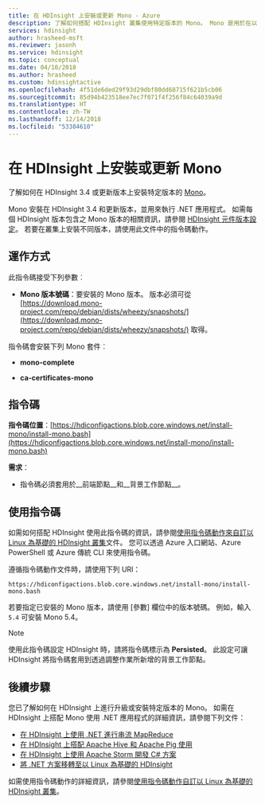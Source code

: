 ```yaml
---
title: 在 HDInsight 上安裝或更新 Mono - Azure
description: 了解如何搭配 HDInsight 叢集使用特定版本的 Mono。 Mono 是用於在以 Linux 為基礎的 HDInsight 叢集上執行 .NET 應用程式。
services: hdinsight
author: hrasheed-msft
ms.reviewer: jasonh
ms.service: hdinsight
ms.topic: conceptual
ms.date: 04/10/2018
ms.author: hrasheed
ms.custom: hdinsightactive
ms.openlocfilehash: 4f51de6ded29f93d29dbf80dd68715f621b5cb06
ms.sourcegitcommit: 85d94b423518ee7ec7f071f4f256f84c64039a9d
ms.translationtype: HT
ms.contentlocale: zh-TW
ms.lasthandoff: 12/14/2018
ms.locfileid: "53384610"
---
```

# <a name="install-or-update-mono-on-hdinsight"></a>在 HDInsight 上安裝或更新 Mono

了解如何在 HDInsight 3.4 或更新版本上安裝特定版本的 [Mono](https://www.mono-project.com)。

Mono 安裝在 HDInsight 3.4 和更新版本，並用來執行 .NET 應用程式。 如需每個 HDInsight 版本包含之 Mono 版本的相關資訊，請參閱 [HDInsight 元件版本設定](hdinsight-component-versioning.md)。 若要在叢集上安裝不同版本，請使用此文件中的指令碼動作。 

## <a name="how-it-works"></a>運作方式

此指令碼接受下列參數︰

* __Mono 版本號碼__：要安裝的 Mono 版本。 版本必須可從 [https://download.mono-project.com/repo/debian/dists/wheezy/snapshots/](https://download.mono-project.com/repo/debian/dists/wheezy/snapshots/) 取得。

指令碼會安裝下列 Mono 套件︰

* __mono-complete__

* __ca-certificates-mono__

## <a name="the-script"></a>指令碼

__指令碼位置__：[https://hdiconfigactions.blob.core.windows.net/install-mono/install-mono.bash](https://hdiconfigactions.blob.core.windows.net/install-mono/install-mono.bash)

__需求__：

* 指令碼必須套用於__前端節點__和__背景工作節點__。

## <a name="to-use-the-script"></a>使用指令碼

如需如何搭配 HDInsight 使用此指令碼的資訊，請參閱[使用指令碼動作來自訂以 Linux 為基礎的 HDInsight 叢集](hdinsight-hadoop-customize-cluster-linux.md#apply-a-script-action-to-a-running-cluster)文件。 您可以透過 Azure 入口網站、Azure PowerShell 或 Azure 傳統 CLI 來使用指令碼。

遵循指令碼動作文件時，請使用下列 URI：

    https://hdiconfigactions.blob.core.windows.net/install-mono/install-mono.bash

若要指定已安裝的 Mono 版本，請使用 [參數] 欄位中的版本號碼。 例如，輸入 `5.4` 可安裝 Mono 5.4。

> [!NOTE]  
> 使用此指令碼設定 HDInsight 時，請將指令碼標示為 __Persisted__。 此設定可讓 HDInsight 將指令碼套用到透過調整作業所新增的背景工作節點。

## <a name="next-steps"></a>後續步驟

您已了解如何在 HDInsight 上進行升級或安裝特定版本的 Mono。 如需在 HDInsight 上搭配 Mono 使用 .NET 應用程式的詳細資訊，請參閱下列文件：

* [在 HDInsight 上使用 .NET 進行串流 MapReduce](hadoop/apache-hadoop-dotnet-csharp-mapreduce-streaming.md)
* [在 HDInsight 上搭配 Apache Hive 和 Apache Pig 使用](hadoop/apache-hadoop-hive-pig-udf-dotnet-csharp.md)
* [在 HDInsight 上使用 Apache Storm 開發 C# 方案](storm/apache-storm-develop-csharp-visual-studio-topology.md)
* [將 .NET 方案移轉至以 Linux 為基礎的 HDInsight](hdinsight-hadoop-migrate-dotnet-to-linux.md)

如需使用指令碼動作的詳細資訊，請參閱[使用指令碼動作自訂以 Linux 為基礎的 HDInsight 叢集](hdinsight-hadoop-customize-cluster-linux.md)。
